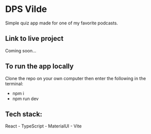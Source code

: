 # DPS Vilde
Simple quiz app made for one of my favorite podcasts.

## Link to live project
Coming soon...

## To run the app locally

Clone the repo on your own computer then enter the following in the terminal:

- npm i
- npm run dev

## Tech stack:
React - TypeScript - MaterialUI - Vite